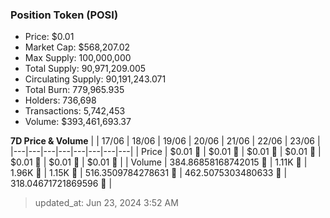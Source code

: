 
  ### Position Token (POSI)
  - Price: $0.01
  - Market Cap: $568,207.02
  - Max Supply: 100,000,000
  - Total Supply: 90,971,209.005
  - Circulating Supply: 90,191,243.071
  - Total Burn: 779,965.935
  - Holders: 736,698
  - Transactions: 5,742,453
  - Volume: $393,461,693.37

  **7D Price & Volume**
  | | 17&#x2F;06 | 18&#x2F;06 | 19&#x2F;06 | 20&#x2F;06 | 21&#x2F;06 | 22&#x2F;06 | 23&#x2F;06 |
  |---|---|---|---|---|---|---|---|
  | Price | $0.01 🔻 | $0.01 🔻 | $0.01 🔻 | $0.01 🔻 | $0.01 🔻 | $0.01 🔻 | $0.01 🚀 |
  | Volume | 384.86858168742015 🔻 | 1.11K 🚀 | 1.96K 🚀 | 1.15K 🔻 | 516.3509784278631 🔻 | 462.5075303480633 🔻 | 318.04671721869596 🔻 |

  > updated_at: Jun 23, 2024 3:52 AM
